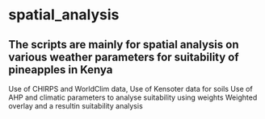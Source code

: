 # spatial_analysis
## The scripts are mainly for spatial analysis on various weather parameters for suitability of pineapples in Kenya
Use of CHIRPS and WorldClim data, Use of Kensoter data for soils
Use of AHP and climatic parameters to analyse suitability using weights
Weighted overlay and a resultin suitability analysis
